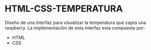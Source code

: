 # HTML-CSS-TEMPERATURA
Diseño de una interfaz para visualizar la temperatura que capta una raspberry.
La implementación de esta interfaz esta compuesta por:
- HTML
- CSS
